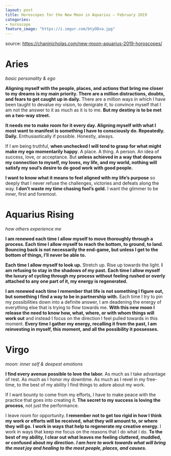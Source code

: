 ```yaml
---
layout: post
title: Horoscopes for the New Moon in Aquarius – February 2019
categories:
- horoscope
feature_image: "https://i.imgur.com/btyODva.jpg"
---
```


source: https://chaninicholas.com/new-moon-aquarius-2019-horoscopes/

# Aries

_basic personality & ego_

**Aligning myself with the people, places, and actions that bring me closer to my dreams is my main priority. There are a million distractions, doubts, and fears to get caught up in daily.** There are a million ways in which I have been taught to devalue my vision, to denigrate it, to convince myself that I am not the answer to it as much as it is to me. **But my destiny is to be met on a two-way street.**

**It needs me to make room for it every day. Aligning myself with what I most want to manifest is something I have to consciously do. Repeatedly. Daily.** Enthusiastically if possible. Honestly, always. 

If I am being truthful, **when unchecked I will tend to grasp for what might make my ego momentarily happy**. A place. A thing. A person. An idea of success, love, or acceptance. But **unless achieved in a way that deepens my connection to myself, my loves, my life, and my world, nothing will satisfy my soul’s desire to do good work with good people.**

**I want to know what it means to feel aligned with my life’s purpose** so deeply that I never refuse the challenges, victories and defeats along the way. **I don’t waste my time chasing fool’s gold.** I want the glimmer to be inner, first and foremost.

# Aquarius Rising 

_how others experience me_

**I am renewed each time I allow myself to move thoroughly through a process. Each time I allow myself to reach the bottom, to ground, to land. Bouncing back is not necessarily the end-game, but unless I get to the bottom of things, I’ll never be able to.**

**Each time I allow myself to look up.** Stretch up. Rise up towards the light. **I am refusing to stay in the shadows of my past.** **Each time I allow myself the luxury of cycling through my process without feeling rushed or overly attached to any one part of it, my energy is regenerated.** 

**I am renewed each time I remember that life is not something I figure out, but something I find a way to be in partnership with.** Each time I try to pin my possibilities down into a definite answer, I am deadening the energy of everything else that is trying to flow towards me. **With this new moon I release the need to know how, what, where, or with whom things will work out** and instead I focus on the direction I feel pulled towards in this moment. **Every time I gather my energy, recalling it from the past, I am reinvesting in myself, this moment, and all the possibility it possesses.**

# Virgo

_moon: inner self & deepest emotions_

**I find every avenue possible to love the labor.** As much as I take advantage of rest. As much as I honor my downtime. As much as I revel in my free-time, to the best of my ability I find things to adore about my work. 

If I want bounty to come from my efforts, I have to make peace with the practice that goes into creating it. **The secret to my success is loving the process**, not just the performance. 

I leave room for opportunity. **I remember not to get too rigid in how I think my work or efforts will be received, what they will amount to, or where they will go.** **I work in ways that help to regenerate my creative energy.** I work in ways that keep me focus on the reasons that I do what I do. **To the best of my ability, I clear out what leaves me feeling cluttered, muddled, or confused about my direction.** _**I am here to work towards what will bring the most joy and healing to the most people, places, and causes.**_